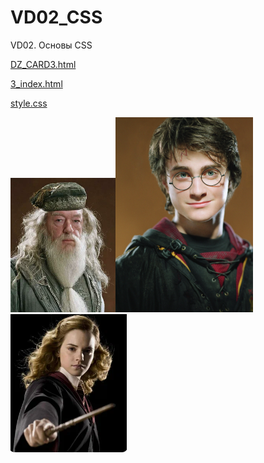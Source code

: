 # VD02_CSS
 VD02. Основы CSS

[DZ_CARD3.html](DZ_CARD3.html)

[3_index.html](3_index.html)

[style.css](style.css)


![DB.png](DB.png)![GP.png](GP.png)![GG.png](GG.png)


